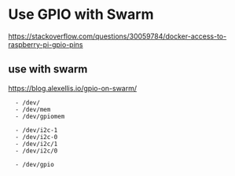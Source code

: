 # Use GPIO with Swarm
https://stackoverflow.com/questions/30059784/docker-access-to-raspberry-pi-gpio-pins
## use with swarm
https://blog.alexellis.io/gpio-on-swarm/

      - /dev/
      - /dev/mem
      - /dev/gpiomem

      - /dev/i2c-1
      - /dev/i2c-0
      - /dev/i2c/1
      - /dev/i2c/0

      - /dev/gpio
